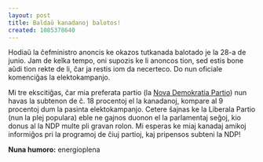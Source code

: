```yaml
---
layout: post
title: Baldaŭ kanadanoj balotos!
created: 1085378640
---
```

Hodiaŭ la ĉefministro anoncis ke okazos tutkanada balotado je la 28-a de junio.  Jam de kelka tempo, oni supozis ke li anoncos tion, sed estis bone aŭdi tion rekte de li, ĉar ja restis iom da necerteco.  Do nun oficiale komenciĝas la elektokampanjo.

Mi tre ekscitiĝas, ĉar mia preferata partio (la <a href="http://www.ndp.ca/">Nova Demokratia Partio</a>) nun havas la subtenon de ĉ. 18 procentoj el la kanadanoj, kompare al 9 procentoj dum la pasinta elektokampanjo.  Cetere ŝajnas ke la Liberala Partio (nun la plej populara) eble ne gajnos duonon el la parlamentaj seĝoj, kio donus al la NDP multe pli gravan rolon.  Mi esperas ke miaj kanadaj amikoj informiĝos pri la programoj de ĉiuj partioj, kaj pripensos subteni la NDP!

**Nuna humoro:** energioplena
